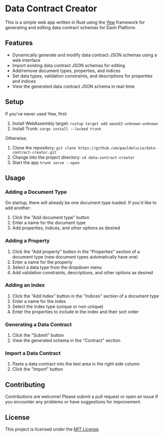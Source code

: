 # Data Contract Creator

This is a simple web app written in Rust using the [Yew](https://yew.rs/) framework for generating and editing data contract schemas for Dash Platform.

## Features

- Dynamically generate and modify data contract JSON schemas using a web interface
- Import existing data contract JSON schemas for editing
- Add/remove document types, properties, and indices
- Set data types, validation constraints, and descriptions for properties and indices
- View the generated data contract JSON schema in real-time

## Setup

If you've never used Yew, first:

1. Install WebAssembly target: `rustup target add wasm32-unknown-unknown`
2. Install Trunk: `cargo install --locked trunk`

Otherwise:

1. Clone the repository: `git clone https://github.com/pauldelucia/data-contract-creator.git`
2. Change into the project directory: `cd data-contract-creator`
3. Start the app `trunk serve --open`

## Usage

### Adding a Document Type

On startup, there will already be one document type loaded. If you'd like to add another:

1. Click the "Add document type" button
2. Enter a name for the document type
3. Add properties, indices, and other options as desired

### Adding a Property

1. Click the "Add property" button in the "Properties" section of a document type (new document types automatically have one)
2. Enter a name for the property
3. Select a data type from the dropdown menu
4. Add validation constraints, descriptions, and other options as desired

### Adding an Index

1. Click the "Add Index" button in the "Indices" section of a document type
2. Enter a name for the index
3. Select the index type (unique or non-unique)
4. Enter the properties to include in the index and their sort order

### Generating a Data Contract

1. Click the "Submit" button
2. View the generated schema in the "Contract" section

### Import a Data Contract

1. Paste a data contract into the text area in the right side column
2. Click the "Import" button

## Contributing

Contributions are welcome! Please submit a pull request or open an issue if you encounter any problems or have suggestions for improvement.

## License

This project is licensed under the [MIT License](https://opensource.org/licenses/MIT).
